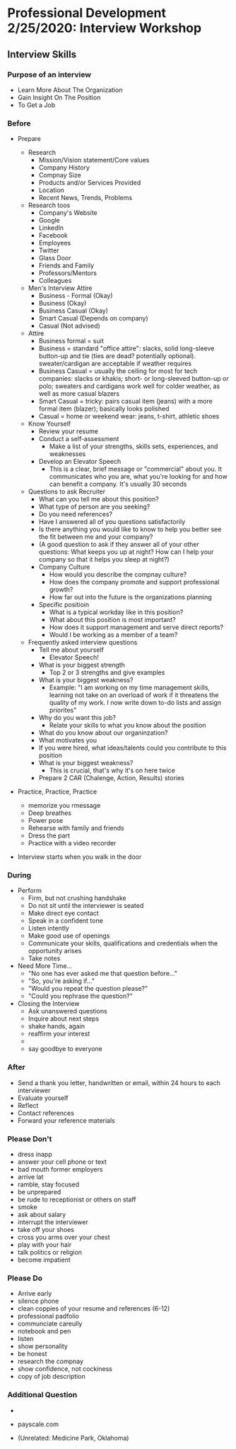 # Professional Development 2/25/2020: Interview Workshop
## Interview Skills
### Purpose of an interview
* Learn More About The Organization
* Gain Insight On The Position
* To Get a Job

### Before
* Prepare
    * Research 
        * Mission/Vision statement/Core values
        * Company History
        * Compnay Size
        * Products and/or Services Provided
        * Location
        * Recent News, Trends, Problems
    * Research toos
        * Company's Website
        * Google
        * LinkedIn
        * Facebook
        * Employees
        * Twitter
        * Glass Door
        * Friends and Family
        * Professors/Mentors
        * Colleagues
    * Men's Interview Attire
        * Business - Formal (Okay)
        * Business (Okay)
        * Business Casual (Okay)
        * Smart Casual (Depends on company)
        * Casual (Not advised)
    * Attire
        * Business formal = suit
        * Business = standard "office attire": slacks, solid long-sleeve button-up and tie (ties are dead? potentially optional). sweater/cardigan are acceptable if weather requires
        * Business Casual = usually the ceiling for most for tech companies: slacks or khakis; short- or long-sleeved button-up or polo; sweaters and cardigans work well for colder weather, as well as more casual blazers
        * Smart Casual = tricky: pairs casual item (jeans) with a more formal item (blazer); basically looks polished
        * Casual = home or weekend wear: jeans, t-shirt, athletic shoes
    * Know Yourself
        * Review your resume
        * Conduct a self-assessment
            * Make a list of your strengths, skills sets, experiences, and weaknesses
        * Develop an Elevator Speech
            * This is a clear, brief message or "commercial" about you. It communicates who you are, what you're looking for and how can benefit a company. It's usually 30 seconds
    * Questions to ask Recruiter
        * What can you tell me about this position?
        * What type of person are you seeking?
        * Do you need references?
        * Have I answered all of you questions satisfactorily
        * Is there anything you would like to know to help you better see the fit between me and your company?
        * (A good question to ask if they answer all of your other questions: What keeps you up at night? How can I help your company so that it helps you sleep at night?)
        * Company Culture
            * How would you describe the compnay culture?
            * How does the company promote and support professional growth?
            * How far out into the future is the organizations planning
        * Specific positioin
            * What is a typical workday like in this position?
            * What about this position is most important?
            * How does it support management and serve direct reports?
            * Would I be working as a member of a team?
    * Frequently asked interview questions
        * Tell me about yourself
            * Elevator Speech!
        * What is your biggest strength
            * Top 2 or 3 strengths and give examples
        * What is your biggest weakness?
            * Example: "I am working on my time management skills, learning not take on an overload of work if it threatens the quality of my work. I now write down to-do lists and assign priorites"
        * Why do you want this job?
            * Relate your skills to what you know about the position
        * What do you know about our organinzation?
        * What motivates you
        * If you were hired, what ideas/talents could you contribute to this position
        * What is your biggest weakness?
            * This is crucial, that's why it's on here twice
        * Prepare 2 CAR (Chalenge, Action, Results) stories

* Practice, Practice, Practice
    * memorize you rmessage
    * Deep breathes
    * Power pose
    * Rehearse with family and friends
    * Dress the part
    * Practice with a video recorder

* Interview starts when you walk in the door

### During
* Perform
    * Firm, but not crushing handshake
    * Do not sit until the interviewer is seated
    * Make direct eye contact
    * Speak in a confident tone
    * Listen intently
    * Make good use of openings
    * Communicate your skills, qualifications and credentials when the opportunity arises
    * Take notes
* Need More Time...
    * "No one has ever asked me that question before..."
    * "So, you're asking if..."
    * "Would you repeat the question please?"
    * "Could you rephrase the question?"
* Closing the Interview
    * Ask unanswered questions
    * Inquire about next steps
    * shake hands, again
    * reaffirm your interest
    * 
    * say goodbye to everyone

### After
* Send a thank you letter, handwritten or email, within 24 hours to each interviewer
* Evaluate yourself
* Reflect
* Contact references
* Forward your reference materials


### Please Don't
* dress inapp
* answer your cell phone or text
* bad mouth former employers
* arrive lat
* ramble, stay focused
* be unprepared
* be rude to receptionist or others on staff
* smoke
* ask about salary
* interrupt the interviewer
* take off your shoes
* cross you arms over your chest
* play with your hair
* talk politics or religion
* become impatient

### Please Do
* Arrive early
* silence phone
* clean coppies of your resume and references (6-12)
* professional padfolio
* communciate careully
* notebook and pen
* listen
* show personality
* be honest
* research the compnay
* show confidence, not cockiness
* copy of job description

### Additional Question
* 


* payscale.com

* (Unrelated: Medicine Park, Oklahoma)